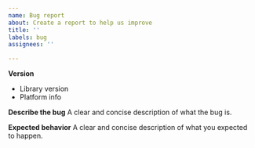 ```yaml
---
name: Bug report
about: Create a report to help us improve
title: ''
labels: bug
assignees: ''

---
```


**Version**
 - Library version
 - Platform info

**Describe the bug**
A clear and concise description of what the bug is.

**Expected behavior**
A clear and concise description of what you expected to happen.
